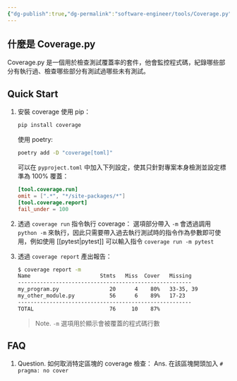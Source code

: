 ```yaml
---
{"dg-publish":true,"dg-permalink":"software-engineer/tools/Coverage.py","permalink":"/software-engineer/tools/Coverage.py/"}
---
```


## 什麼是 Coverage.py
Coverage.py 是一個用於檢查測試覆蓋率的套件，他會監控程式碼，紀錄哪些部分有執行過、檢查哪些部分有測試過哪些未有測試。
## Quick Start
1. 安裝 coverage
	使用 pip：

	```bash
	pip install coverage
	```
	使用 poetry:
	```bash
	poetry add -D "coverage[toml]"
	```
	可以在 `pyproject.toml` 中加入下列設定，使其只針對專案本身檢測並設定標準為 100% 覆蓋：
	```toml
	[tool.coverage.run]  
	omit = [".*", "*/site-packages/*"]
	[tool.coverage.report]  
	fail_under = 100  
	```

2. 透過 `coverage run` 指令執行 coverage：
	選項部分帶入 `-m` 會透過調用 `python -m` 來執行，因此只需要帶入過去執行測試時的指令作為參數即可使用，例如使用 [[pytest\|pytest]] 可以輸入指令 `coverage run -m pytest`
3. 透過 `coverage report` 產出報告：
	```bash
	$ coverage report -m
	Name                      Stmts   Miss  Cover   Missing
	-------------------------------------------------------
	my_program.py                20      4    80%   33-35, 39
	my_other_module.py           56      6    89%   17-23
	-------------------------------------------------------
	TOTAL                        76     10    87%
	```
	>  Note. `-m` 選項用於顯示會被覆蓋的程式碼行數



## FAQ
1. Question. 如何取消特定區塊的 coverage 檢查：
	Ans. 在該區塊開頭加入 `# pragma: no cover`